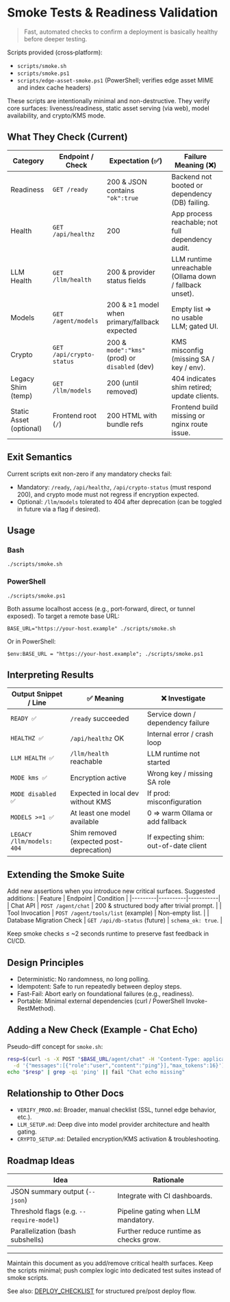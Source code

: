 # Smoke Tests & Readiness Validation

> Fast, automated checks to confirm a deployment is basically healthy before deeper testing.

Scripts provided (cross‑platform):
- `scripts/smoke.sh`
- `scripts/smoke.ps1`
- `scripts/edge-asset-smoke.ps1` (PowerShell; verifies edge asset MIME and index cache headers)

These scripts are intentionally minimal and non-destructive. They verify core surfaces: liveness/readiness, static asset serving (via web), model availability, and crypto/KMS mode.

## What They Check (Current)
| Category | Endpoint / Check | Expectation (✅) | Failure Meaning (❌) |
|----------|------------------|------------------|----------------------|
| Readiness | `GET /ready` | 200 & JSON contains `"ok":true` | Backend not booted or dependency (DB) failing. |
| Health | `GET /api/healthz` | 200 | App process reachable; not full dependency audit. |
| LLM Health | `GET /llm/health` | 200 & provider status fields | LLM runtime unreachable (Ollama down / fallback unset). |
| Models | `GET /agent/models` | 200 & ≥1 model when primary/fallback expected | Empty list ⇒ no usable LLM; gated UI. |
| Crypto | `GET /api/crypto-status` | 200 & `mode":"kms"` (prod) or `disabled` (dev) | KMS misconfig (missing SA / key / env). |
| Legacy Shim (temp) | `GET /llm/models` | 200 (until removed) | 404 indicates shim retired; update clients. |
| Static Asset (optional) | Frontend root (`/`) | 200 HTML with bundle refs | Frontend build missing or nginx route issue. |

## Exit Semantics
Current scripts exit non-zero if any mandatory checks fail:
- Mandatory: `/ready`, `/api/healthz`, `/api/crypto-status` (must respond 200), and crypto mode must not regress if encryption expected.
- Optional: `/llm/models` tolerated to 404 after deprecation (can be toggled in future via a flag if desired).

## Usage
### Bash
```
./scripts/smoke.sh
```
### PowerShell
```
./scripts/smoke.ps1
```
Both assume localhost access (e.g., port-forward, direct, or tunnel exposed). To target a remote base URL:
```
BASE_URL="https://your-host.example" ./scripts/smoke.sh
```
Or in PowerShell:
```
$env:BASE_URL = "https://your-host.example"; ./scripts/smoke.ps1
```

## Interpreting Results
| Output Snippet / Line | ✅ Meaning | ❌ Investigate |
|-----------------------|-----------|--------------|
| `READY ✅` | `/ready` succeeded | Service down / dependency failure |
| `HEALTHZ ✅` | `/api/healthz` OK | Internal error / crash loop |
| `LLM HEALTH ✅` | `/llm/health` reachable | LLM runtime not started |
| `MODE kms ✅` | Encryption active | Wrong key / missing SA role |
| `MODE disabled ✅` | Expected in local dev without KMS | If prod: misconfiguration |
| `MODELS >=1 ✅` | At least one model available | 0 ⇒ warm Ollama or add fallback |
| `LEGACY /llm/models: 404` | Shim removed (expected post-deprecation) | If expecting shim: out-of-date client |

## Extending the Smoke Suite
Add new assertions when you introduce new critical surfaces. Suggested additions:
| Feature | Endpoint | Condition |
|---------|----------|-----------|
| Chat API | `POST /agent/chat` | 200 & structured body after trivial prompt. |
| Tool Invocation | `POST /agent/tools/list` (example) | Non-empty list. |
| Database Migration Check | `GET /api/db-status` (future) | `schema_ok: true`. |

Keep smoke checks ≤ ~2 seconds runtime to preserve fast feedback in CI/CD.

## Design Principles
- Deterministic: No randomness, no long polling.
- Idempotent: Safe to run repeatedly between deploy steps.
- Fast-Fail: Abort early on foundational failures (e.g., readiness).
- Portable: Minimal external dependencies (curl / PowerShell Invoke-RestMethod).

## Adding a New Check (Example - Chat Echo)
Pseudo-diff concept for `smoke.sh`:
```bash
resp=$(curl -s -X POST "$BASE_URL/agent/chat" -H 'Content-Type: application/json' \
  -d '{"messages":[{"role":"user","content":"ping"}],"max_tokens":16}')
echo "$resp" | grep -qi 'ping' || fail "Chat echo missing"
```

## Relationship to Other Docs
- `VERIFY_PROD.md`: Broader, manual checklist (SSL, tunnel edge behavior, etc.).
- `LLM_SETUP.md`: Deep dive into model provider architecture and health gating.
- `CRYPTO_SETUP.md`: Detailed encryption/KMS activation & troubleshooting.

## Roadmap Ideas
| Idea | Rationale |
|------|-----------|
| JSON summary output (`--json`) | Integrate with CI dashboards. |
| Threshold flags (e.g. `--require-model`) | Pipeline gating when LLM mandatory. |
| Parallelization (bash subshells) | Further reduce runtime as checks grow. |

---
Maintain this document as you add/remove critical health surfaces. Keep the scripts minimal; push complex logic into dedicated test suites instead of smoke scripts.

See also: [DEPLOY_CHECKLIST](DEPLOY_CHECKLIST.md) for structured pre/post deploy flow.

